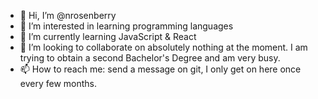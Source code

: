 - 👋 Hi, I’m @nrosenberry
- 👀 I’m interested in learning programming languages
- 🌱 I’m currently learning JavaScript & React
- 💞️ I’m looking to collaborate on absolutely nothing at the moment. I am trying to obtain a second Bachelor's Degree and am very busy.
- 📫 How to reach me: send a message on git, I only get on here once every few months.

<!---
nrosenberry/nrosenberry is a ✨ special ✨ repository because its `README.md` (this file) appears on your GitHub profile.
You can click the Preview link to take a look at your changes.
--->
